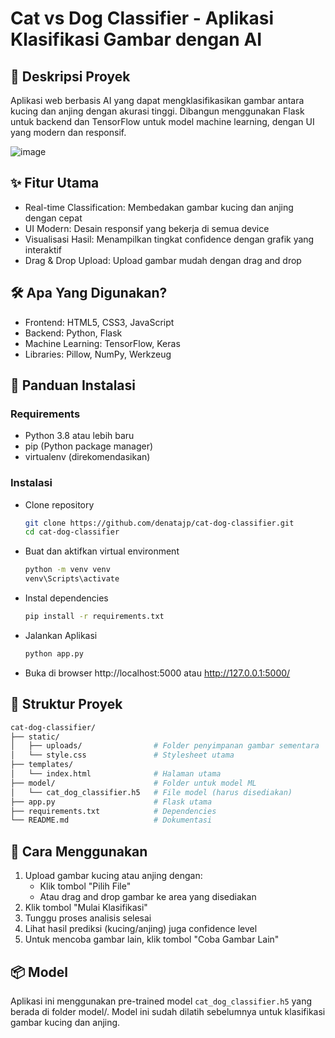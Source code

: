 # Cat vs Dog Classifier - Aplikasi Klasifikasi Gambar dengan AI


## 📝 Deskripsi Proyek
Aplikasi web berbasis AI yang dapat mengklasifikasikan gambar antara kucing dan anjing dengan akurasi tinggi. Dibangun menggunakan Flask untuk backend dan TensorFlow untuk model machine learning, dengan UI yang modern dan responsif.

![image](https://github.com/user-attachments/assets/29aa6014-622e-4a47-bdf0-a2e623942e90)

## ✨ Fitur Utama
- Real-time Classification: Membedakan gambar kucing dan anjing dengan cepat
- UI Modern: Desain responsif yang bekerja di semua device
- Visualisasi Hasil: Menampilkan tingkat confidence dengan grafik yang interaktif
- Drag & Drop Upload: Upload gambar mudah dengan drag and drop

## 🛠️ Apa Yang Digunakan?
- Frontend: HTML5, CSS3, JavaScript
- Backend: Python, Flask
- Machine Learning: TensorFlow, Keras
- Libraries: Pillow, NumPy, Werkzeug

## 🚀 Panduan Instalasi

### Requirements
- Python 3.8 atau lebih baru
- pip (Python package manager)
- virtualenv (direkomendasikan)

### Instalasi
- Clone repository
    ``` bash
    git clone https://github.com/denatajp/cat-dog-classifier.git
    cd cat-dog-classifier
    ```

- Buat dan aktifkan virtual environment
    ``` bash
    python -m venv venv
    venv\Scripts\activate
    ```

- Instal dependencies
    ``` bash
    pip install -r requirements.txt
    ```

- Jalankan Aplikasi
    ``` bash
    python app.py
    ```

- Buka di browser http://localhost:5000 atau http://127.0.0.1:5000/


## 📁 Struktur Proyek
``` bash
cat-dog-classifier/
├── static/
│   ├── uploads/                # Folder penyimpanan gambar sementara
│   └── style.css               # Stylesheet utama
├── templates/
│   └── index.html              # Halaman utama
├── model/                      # Folder untuk model ML
│   └── cat_dog_classifier.h5   # File model (harus disediakan)
├── app.py                      # Flask utama
├── requirements.txt            # Dependencies
└── README.md                   # Dokumentasi
```

## 🤖 Cara Menggunakan
1. Upload gambar kucing atau anjing dengan:
    - Klik tombol "Pilih File"
    - Atau drag and drop gambar ke area yang disediakan
4. Klik tombol "Mulai Klasifikasi"
5. Tunggu proses analisis selesai
6. Lihat hasil prediksi (kucing/anjing) juga confidence level
7. Untuk mencoba gambar lain, klik tombol "Coba Gambar Lain"

## 📦 Model
Aplikasi ini menggunakan pre-trained model `cat_dog_classifier.h5` yang berada di folder model/. Model ini sudah dilatih sebelumnya untuk klasifikasi gambar kucing dan anjing.
